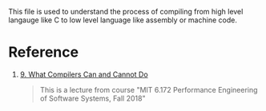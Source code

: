 This file is used to understand the process of compiling from high level langauge like C to low level language like assembly or machine code.

# Reference

1. [9. What Compilers Can and Cannot Do](https://www.youtube.com/watch?v=ulJm7_aTiQM)

    > This is a lecture from course "MIT 6.172 Performance Engineering of Software Systems, Fall 2018"

